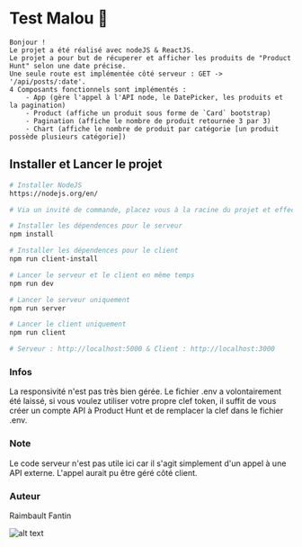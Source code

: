 # Test Malou 🌮
    Bonjour !
    Le projet a été réalisé avec nodeJS & ReactJS.
    Le projet a pour but de récuperer et afficher les produits de "Product Hunt" selon une date précise.
    Une seule route est implémentée côté serveur : GET -> '/api/posts/:date'.
    4 Composants fonctionnels sont implémentés : 
        - App (gère l'appel à l'API node, le DatePicker, les produits et la pagination)
        - Product (affiche un produit sous forme de `Card` bootstrap)
        - Pagination (affiche le nombre de produit retournée 3 par 3)
        - Chart (affiche le nombre de produit par catégorie [un produit possède plusieurs catégorie])

## Installer et Lancer le projet

``` bash
# Installer NodeJS
https://nodejs.org/en/

# Via un invité de commande, placez vous à la racine du projet et effectuez les commandes suivantes ...

# Installer les dépendences pour le serveur
npm install

# Installer les dépendences pour le client
npm run client-install

# Lancer le serveur et le client en même temps
npm run dev

# Lancer le serveur uniquement
npm run server

# Lancer le client uniquement
npm run client

# Serveur : http://localhost:5000 & Client : http://localhost:3000
```

### Infos

La responsivité n'est pas très bien gérée.
Le fichier .env a volontairement été laissé, si vous voulez utiliser votre propre clef token, il suffit de vous créer un compte API à Product Hunt et de remplacer la clef dans le fichier .env.

### Note
Le code serveur n'est pas utile ici car il s'agit simplement d'un appel à une API externe.
L'appel aurait pu être géré côté client.

### Auteur

Raimbault Fantin

![alt text](https://media.discordapp.net/attachments/430756780394414100/683421581166641180/unknown.png)
